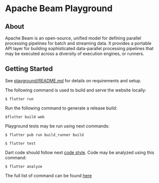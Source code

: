 <!--
    Licensed to the Apache Software Foundation (ASF) under one
    or more contributor license agreements.  See the NOTICE file
    distributed with this work for additional information
    regarding copyright ownership.  The ASF licenses this file
    to you under the Apache License, Version 2.0 (the
    "License"); you may not use this file except in compliance
    with the License.  You may obtain a copy of the License at

      http://www.apache.org/licenses/LICENSE-2.0

    Unless required by applicable law or agreed to in writing,
    software distributed under the License is distributed on an
    "AS IS" BASIS, WITHOUT WARRANTIES OR CONDITIONS OF ANY
    KIND, either express or implied.  See the License for the
    specific language governing permissions and limitations
    under the License.
-->

# Apache Beam Playground

## About

Apache Beam is an open-source, unified model for defining parallel processing pipelines for batch and streaming data.
It provides a portable API layer for building sophisticated data-parallel processing pipelines that may be executed across a diversity of execution engines, or runners.

## Getting Started

See [playground/README.md](../README.md) for details on requirements and setup.

The following command is used to build and serve the website locally:

`$ flutter run`

Run the following command to generate a release build:

`$flutter build web`

Playground tests may be run using next commands:

`$ flutter pub run build_runner build`

`$ flutter test`

Dart code should follow next [code style](https://dart-lang.github.io/linter/lints/index.html). Code may be analyzed using this command:

`$ flutter analyze`

The full list of command can be found [here](https://flutter.dev/docs/reference/flutter-cli)
